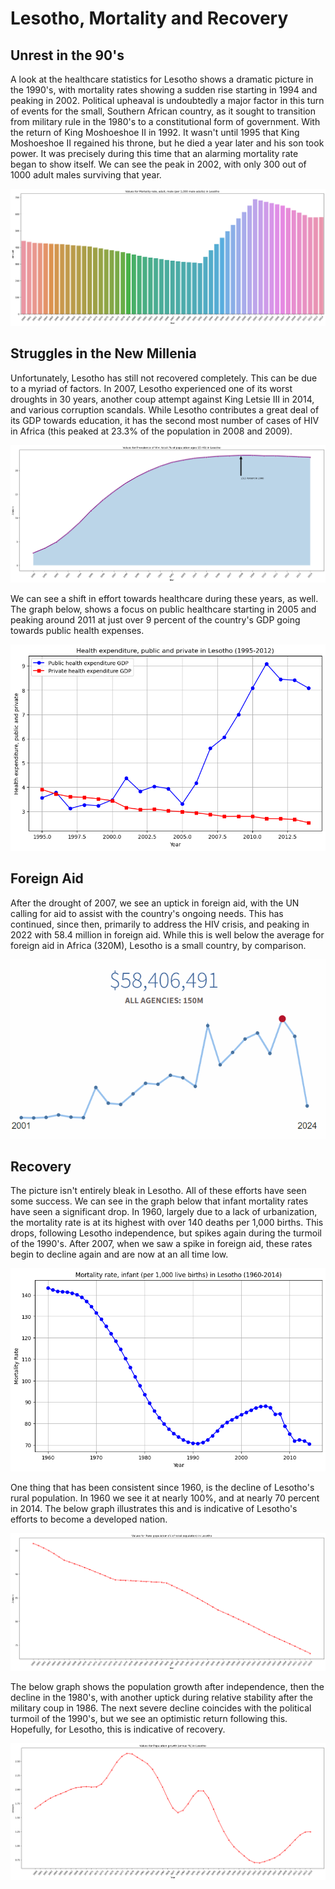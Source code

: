 # Lesotho, Mortality and Recovery <br>


## Unrest in the 90's

A look at the healthcare statistics for Lesotho shows a dramatic picture in the 1990's, with mortality rates showing a sudden rise starting in 1994 and peaking in 2002. Political upheaval is undoubtedly a major factor in this turn of events for the small, Southern African country, as it sought to transition from military rule in the 1980's to a constitutional form of government. With the return of King Moshoeshoe II in 1992. It wasn't until 1995 that King Moshoeshoe II regained his throne, but he died a year later and his son took power. It was precisely during this time that an alarming mortality rate began to show itself. We can see the peak in 2002, with only 300 out of 1000 adult males surviving that year.

![alt text](image.png)
## Struggles in the New Millenia
Unfortunately, Lesotho has still not recovered completely. This can be due to a myriad of factors. In 2007, Lesotho experienced one of its worst droughts in 30 years, another coup attempt against King Letsie III in 2014, and various corruption scandals. While Lesotho contributes a great deal of its GDP towards education, it has the second most number of cases of HIV in Africa (this peaked at 23.3% of the population in 2008 and 2009).

![alt text](image-3.png)

We can see a shift in effort towards healthcare during these years, as well. The graph below, shows a focus on public healthcare starting in 2005 and peaking around 2011 at just over 9 percent of the country's GDP going towards public health expenses.

![alt text](image-2.png)

## Foreign Aid

After the drought of 2007, we see an uptick in foreign aid, with the UN calling for aid to assist with the country's ongoing needs. This has continued, since then, primarily to address the HIV crisis, and peaking in 2022 with 58.4 million in foreign aid. While this is well below the average for foreign aid in Africa (320M), Lesotho is a small country, by comparison.

![alt text](image-1.png)

## Recovery

The picture isn't entirely bleak in Lesotho. All of these efforts have seen some success. We can see in the graph below that infant mortality rates have seen a significant drop. In 1960, largely due to a lack of urbanization, the mortality rate is at its highest with over 140 deaths per 1,000 births. This drops, following Lesotho independence, but spikes again during the turmoil of the 1990's. After 2007, when we saw a spike in foreign aid, these rates begin to decline again and are now at an all time low.

![alt text](image-4.png)

One thing that has been consistent since 1960, is the decline of Lesotho's rural population. In 1960 we see it at nearly 100%, and at nearly 70 percent in 2014. The below graph illustrates this and is indicative of Lesotho's efforts to become a developed nation.

![alt text](image-5.png)

The below graph shows the population growth after independence, then the decline in the 1980's, with another uptick during relative stability after the military coup in 1986. The next severe decline coincides with the political turmoil of the 1990's, but we see an optimistic return following this. Hopefully, for Lesotho, this is indicative of recovery.

![alt text](image-6.png)